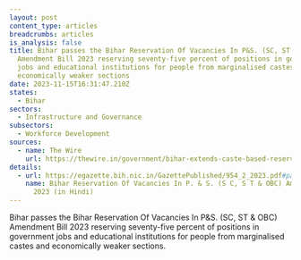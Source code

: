 ```yaml
---
layout: post
content_type: articles
breadcrumbs: articles
is_analysis: false
title: Bihar passes the Bihar Reservation Of Vacancies In P&S. (SC, ST & OBC)
  Amendment Bill 2023 reserving seventy-five percent of positions in government
  jobs and educational institutions for people from marginalised castes and
  economically weaker sections
date: 2023-11-15T16:31:47.210Z
states:
  - Bihar
sectors:
  - Infrastructure and Governance
subsectors:
  - Workforce Development
sources:
  - name: The Wire
    url: https://thewire.in/government/bihar-extends-caste-based-reservation-from-50-percent-to-65-percent
details:
  - url: https://egazette.bih.nic.in/GazettePublished/954_2_2023.pdf#page=1
    name: Bihar Reservation Of Vacancies In P. & S. (S C, S T & OBC) Amendment Bill
      2023 (in Hindi)
---
```

Bihar passes the Bihar Reservation Of Vacancies In P&S. (SC, ST & OBC) Amendment Bill 2023 reserving seventy-five percent of positions in government jobs and educational institutions for people from marginalised castes and economically weaker sections.